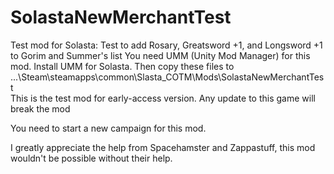 # SolastaNewMerchantTest
Test mod for Solasta: Test to add Rosary, Greatsword +1, and Longsword +1 to Gorim and Summer's list
You need UMM (Unity Mod Manager) for this mod. Install UMM for Solasta. Then copy these files to ...\Steam\steamapps\common\Slasta_COTM\Mods\SolastaNewMerchantTest\
This is the test mod for early-access version. Any update to this game will break the mod 

You need to start a new campaign for this mod. 

I greatly appreciate the help from Spacehamster and Zappastuff, this mod wouldn't be possible without their help. 
